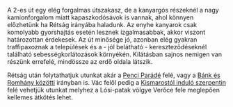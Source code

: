 A 2-es út egy elég forgalmas útszakasz, de a kanyargós részeknél a nagy kamionforgalom miatt kapaszkodósávok is vannak, ahol könnyen előzhetünk ha Rétság irányába haladunk. Az enyhe kanyarok csak komolyabb gyorshajtás esetén lesznek izgalmasabbak, akkor viszont határozottan érdekesek. Az út minősége jó, azonban elég gyakran traffipaxoznak a települések és a - jól belátható - kereszteződéseknél található sebességkorlátozások környékén. Kilátásban sajnos nemigen van részünk errefelé, mindössze az erdő oldala látszik.

Rétság után folytathatjuk utunkat akár a [Penci Parádé](#PenciParade) felé, vagy a [Bánk és Romhány közötti](#BankRomhany) irányban is. Vác felől pedig a [Kismarostól induló szerpentin](#KismarosMarianosztraSzob) felé vehetjük utunkat melyhez a Lósi-patak völgye Verőce fele meglepően kellemes átkötés lehet.
